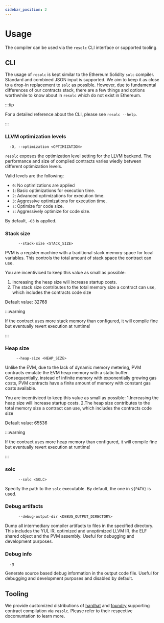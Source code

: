 ```yaml
---
sidebar_position: 2
---
```


# Usage
The compiler can be used via the `resolc` CLI interface or supported tooling.

## CLI

The usage of `resolc` is kept similar to the Ethereum Solidity `solc` compiler. Standard and combined JSON input is supported. We aim to keep it as close to a drop-in replacement to `solc` as possible. However, due to fundamental differences of our contracts stack, there are a few things and options worthwhile to know about in `resolc` which do not exist in Ethereum.

:::tip

For a detailed reference about the CLI, please see `resolc --help`.

:::

### LLVM optimization levels
```
  -O, --optimization <OPTIMIZATION>
```

`resolc` exposes the optimization level setting for the LLVM backend. The performance and size of compiled contracts varies wiedly between different optimization levels.

Valid levels are the following:
- `0`: No optimizations are applied
- `1`: Basic optimizations for execution time.
- `2`: Advanced optimizations for execution time.
- `3`: Aggressive optimizations for execution time.
- `s`: Optimize for code size.
- `z`: Aggressively optimize for code size.

By default, `-O3` is applied.

### Stack size
```
      --stack-size <STACK_SIZE>
```

PVM is a register machine with a traditional stack memory space for local variables. This controls the total amount of stack space the contract can use.
          
You are incentiviced to keep this value as small as possible:
1. Increasing the heap size will increase startup costs.
2. The stack size contributes to the total memory size a contract can use, which includes the contracts code size

Default value: 32768
          
:::warning 

If the contract uses more stack memory than configured, it will compile fine but eventually revert execution at runtime!

:::

### Heap size
```
     --heap-size <HEAP_SIZE>
```

Unlike the EVM, due to the lack of dynamic memory metering, PVM contracts emulate the EVM heap memory with a static buffer. Consequentially, instead of infinite memory with exponentially growing gas costs, PVM contracts have a finite amount of memory with constant gas costs available.

You are incentiviced to keep this value as small as possible:
1.Increasing the heap size will increase startup costs.
2.The heap size contributes to the total memory size a contract can use, which includes the contracts code size

Default value: 65536
          
:::warning

If the contract uses more heap memory than configured, it will compile fine but eventually revert execution at runtime!

:::

### solc
```
      --solc <SOLC>
```

Specify the path to the `solc` executable. By default, the one in `${PATH}` is used.

### Debug artifacts
```
      --debug-output-dir <DEBUG_OUTPUT_DIRECTORY>
```

Dump all intermediary compiler artifacts to files in the specified directory. This includes the YUL IR, optimized and unoptimized LLVM IR, the ELF shared object and the PVM assembly. Useful for debugging and development purposes.

### Debug info
```
  -g
```
Generate source based debug information in the output code file. Useful for debugging and development purposes and disabled by default.

## Tooling
We provide customized distributions of [hardhat](https://github.com/paritytech/hardhat-polkadot) and [foundry](https://github.com/paritytech/foundry-polkadot) supporting contract compilation via `resolc`. Please refer to their respective docomuntation to learn more.

